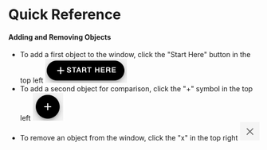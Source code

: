 # Quick Reference

#### Adding and Removing Objects

* To add a first object to the window, click the "Start Here" button in the top left ![](.gitbook/assets/screen-shot-2021-01-28-at-9.39.57-am.png)  
* To add a second object for comparison, click the "+" symbol in the top left ![](.gitbook/assets/screen-shot-2021-01-28-at-9.46.11-am.png)  
* To remove an object from the window, click the "x" in the top right  ![](.gitbook/assets/screen-shot-2021-01-28-at-9.48.01-am.png)  

#### 

